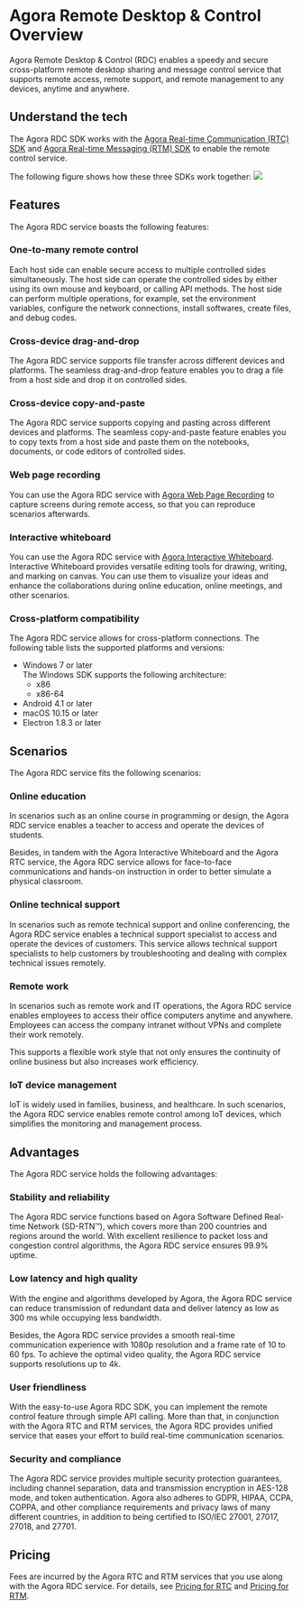# Agora Remote Desktop & Control Overview

Agora Remote Desktop & Control (RDC) enables a speedy and secure cross-platform remote desktop sharing and message control service that supports remote access, remote support, and remote management to any devices, anytime and anywhere.

## Understand the tech

The Agora RDC SDK works with the [Agora Real-time Communication (RTC) SDK](https://docs.agora.io/en/Interactive%20Broadcast/product_live?platform=Electron) and [Agora Real-time Messaging (RTM) SDK](https://docs.agora.io/en/Real-time-Messaging/product_rtm?platform=Android) to enable the remote control service.

The following figure shows how these three SDKs work together:
![](https://web-cdn.agora.io/docs-files/1652262354099)

## Features

The Agora RDC service boasts the following features:

### One-to-many remote control

Each host side can enable secure access to multiple controlled sides simultaneously. The host side can operate the controlled sides by either using its own mouse and keyboard, or calling API methods. The host side can perform multiple operations, for example, set the environment variables, configure the network connections, install softwares, create files, and debug codes.

### Cross-device drag-and-drop

The Agora RDC service supports file transfer across different devices and platforms. The seamless drag-and-drop feature enables you to drag a file from a host side and drop it on controlled sides.

### Cross-device copy-and-paste

The Agora RDC service supports copying and pasting across different devices and platforms. The seamless copy-and-paste feature enables you to copy texts from a host side and paste them on the notebooks, documents, or code editors of controlled sides.

### Web page recording

You can use the Agora RDC service with [Agora Web Page Recording](https://docs.agora.io/en/cloud-recording/cloud_recording_webpage_mode?platform=RESTful) to capture screens during remote access, so that you can reproduce scenarios afterwards.

### Interactive whiteboard

You can use the Agora RDC service with [Agora Interactive Whiteboard](https://docs.agora.io/en/whiteboard/product_whiteboard?platform=Android). Interactive Whiteboard provides versatile editing tools for drawing, writing, and marking on canvas. You can use them to visualize your ideas and enhance the collaborations during online education, online meetings, and other scenarios.

### Cross-platform compatibility

The Agora RDC service allows for cross-platform connections. The following table lists the supported platforms and versions:
- Windows 7 or later  
  The Windows SDK supports the following architecture:
    - x86
    - x86-64
- Android 4.1 or later
- macOS 10.15 or later
- Electron 1.8.3 or later

## Scenarios

The Agora RDC service fits the following scenarios:

### Online education

In scenarios such as an online course in programming or design, the Agora RDC service enables a teacher to access and operate the devices of students.

Besides, in tandem with the Agora Interactive Whiteboard and the Agora RTC service, the Agora RDC service allows for face-to-face communications and hands-on instruction in order to better simulate a physical classroom.

### Online technical support

In scenarios such as remote technical support and online conferencing, the Agora RDC service enables a technical support specialist to access and operate the devices of customers. This service allows technical support specialists to help customers by troubleshooting and dealing with complex technical issues remotely.

### Remote work

In scenarios such as remote work and IT operations, the Agora RDC service enables employees to access their office computers anytime and anywhere. Employees can access the company intranet without VPNs and complete their work remotely.

This supports a flexible work style that not only ensures the continuity of online business but also increases work efficiency.

### IoT device management

IoT is widely used in families, business, and healthcare. In such scenarios, the Agora RDC service enables remote control among IoT devices, which simplifies the monitoring and management process.

## Advantages

The Agora RDC service holds the following advantages:

### Stability and reliability

The Agora RDC service functions based on Agora Software Defined Real-time Network (SD-RTN™), which covers more than 200 countries and regions around the world. With excellent resilience to packet loss and congestion control algorithms, the Agora RDC service ensures 99.9% uptime.

### Low latency and high quality

With the engine and algorithms developed by Agora, the Agora RDC service can reduce transmission of redundant data and deliver latency as low as 300 ms while occupying less bandwidth.

Besides, the Agora RDC service provides a smooth real-time communication experience with 1080p resolution and a frame rate of 10 to 60 fps. To achieve the optimal video quality, the Agora RDC service supports resolutions up to 4k.

### User friendliness

With the easy-to-use Agora RDC SDK, you can implement the remote control feature through simple API calling. More than that, in conjunction with the Agora RTC and RTM services, the Agora RDC provides unified service that eases your effort to build real-time communication scenarios.

### Security and compliance

The Agora RDC service provides multiple security protection guarantees, including channel separation, data and transmission encryption in AES-128 mode, and token authentication. Agora also adheres to GDPR, HIPAA, CCPA, COPPA, and other compliance requirements and privacy laws of many different countries, in addition to being certified to ISO/IEC 27001, 27017, 27018, and 27701.

## Pricing

Fees are incurred by the Agora RTC and RTM services that you use along with the Agora RDC service. For details, see [Pricing for RTC](https://docs.agora.io/en/Interactive%20Broadcast/billing_rtc?platform=Android) and [Pricing for RTM](https://docs.agora.io/en/Real-time-Messaging/billing_rtm?platform=Android).